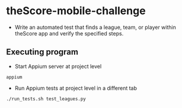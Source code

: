 # theScore-mobile-challenge

* Write an automated test that finds a league, team, or player within theScore
app and verify the specified steps.

## Executing program

* Start Appium server at project level
```
appium
```
* Run Appium tests at project level in a different tab
```
./run_tests.sh test_leagues.py
```
